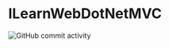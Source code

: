 # ILearnWebDotNetMVC
![GitHub commit activity](https://img.shields.io/github/commit-activity/w/NathanScriptor/ILearnWebDotNetMVC)

